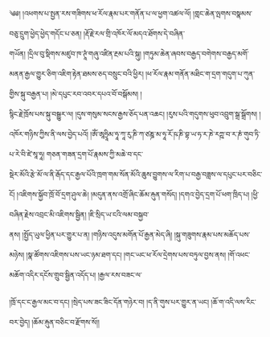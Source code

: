 ﻿  
༄༅། །འཕགས་པ་སྤྱན་རས་གཟིགས་ཕ་རོལ་རྣམ་པར་གནོན་པ་ལ་ཕྱག་འཚལ་ལོ། །གླང་ཆེན་ལྤགས་བསྣམས་བཅུ་དྲུག་ཕྱེད་ཕྱེད་གདོང་པ་ཅན། །རྡོ་རྗེ་རལ་གྲི་འཁོར་ལོ་མདའ་ཐོགས་དེ་བཞིན་  
གཡོན། །དྲིལ་བུ་སྡིགས་མཛུབ་ཁ་ཊཱཾ་གཞུ་འཛིན་རྔམ་པའི་སྐུ། །གཏུམ་ཆེན་ཞབས་བརྒྱད་བགེགས་བརྒྱད་མགོ་མནན་རྒྱལ་གྱུར་ཅིག་འཇིག་རྟེན་ཐམས་ཅད་བསྲུང་བའི་ཕྱིར། །ཕ་རོལ་རྣམ་གནོན་མཐིང་ག་དྲག་གདུག་པ་ཀུན་གྱིས་སྐུ་བརྒྱན་པ། །མེ་དཔུང་རབ་འབར་དཔའ་བོ་བསྒོམས། །  
སྙིང་རྗེ་ཁྲོས་པས་སྐུ་བསྒྱུར་ལ། །དུས་གསུམ་སངས་རྒྱས་ཅོད་པན་འཆང། །རུས་པའི་གདུགས་ཕུབ་འབྲུག་སྒྲ་སྒྲོགས། །འཁོར་གཉིས་ཀྱིས་ནི་ལས་བྱེད་པའོ། །ཨོཾ་ཨཱཧྲཱིམ་ཧཱ་ཀཱ་རུ་ཎི་ཀ་ཙཎྜ་མ་ཧཱ་རོ་ཥ་ཎི་བྷ་ཡ་ཧ་ར་ཎེ་རཀྵ་བ་ར་ཎཾ་གུབ་ཏི་པ་རེ་བི་ཛེ་སཱ་ཧཱ། གཅན་གཟན་དྲག་པོ་རྣམས་ཀྱི་མཆེ་བ་དང་  
སྡེར་མོའི་རྩེ་མོ་ལ་ནི་རྒོད་དང་རྒྱལ་པོའི་ཁྲག་གམ་སོན་མོའི་ཆུས་བྱུགས་ལ་རིག་པ་བརྒྱ་བཟླས་ལ་དཔུང་པར་བཅིང་ངོ། །འཇིགས་སྐྱོབ་ཁྲོ་བོ་དྲག་ཤུལ་ཆེ། །མདུན་ནས་འགྲོ་ཞིང་ཆོམ་རྐུན་གསོད། །དགའ་བྱེད་དྲག་པོ་ཕག་ཁྲིད་པ། །ཕྱི་བཞིན་རྗེས་འབྲང་མི་འཇིགས་སྦྱིན། །ཇི་སྲིད་ཡ་ངའི་ལམ་བསྐྱབ་  
ནས། །སྤྱོད་ཡུལ་ཕྱིན་པར་གྱུར་པ་ན། །གཉིས་འདུས་མགོན་པོ་རྒྱན་མེད་ཞི། །སྐུ་གཟུགས་རྣམ་པས་མཆོད་པས་མཉེས། །སྣ་ཚོགས་འཇིགས་པས་ཡང་ཉམ་ཐག་དང། །གང་ཡང་ཕ་རོལ་དྲེགས་པས་བཏུལ་བྱས་ནས། །གོ་འཕང་མཆོག་འདིར་དངོས་གྲུབ་སྦྱིན་འདོད་པ། །རྒྱལ་རས་བཟང་ལ་  
  
།ཁྲོ་དང་ང་རྒྱལ་མང་བ་དང། །སྲེད་པས་ཟང་ཟིང་དོན་གཉེར་བ། །ད་ནི་གུས་པར་གྱུར་ན་ཡང། །ཆོ་ག་འདི་ལས་རིང་བར་བྱེད། །ཆོམ་རྐུན་བཅིང་བ་རྫོགས་སོ།།  
  
  
